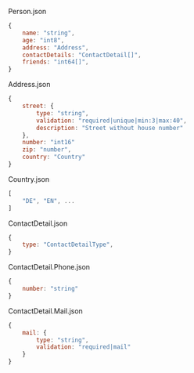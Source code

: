 Person.json

```javascript
{
    name: "string",
    age: "int8",
    address: "Address",
    contactDetails: "ContactDetail[]",
    friends: "int64[]",
}
```

Address.json

```javascript
{
    street: {
        type: "string",
        validation: "required|unique|min:3|max:40",
        description: "Street without house number"
    },
    number: "int16"
    zip: "number",
    country: "Country"
}
```

Country.json

```javascript
[
    "DE", "EN", ...
]
```

ContactDetail.json

```javascript
{
    type: "ContactDetailType",
}
```

ContactDetail.Phone.json

```javascript
{
    number: "string"
}
```

ContactDetail.Mail.json

```javascript
{
    mail: {
        type: "string",
        validation: "required|mail"
    }
}
```